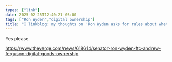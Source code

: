 ```yaml
---
types: ["link"]
date: 2025-02-25T12:40:21-05:00
tags: ["Ron Wyden","digital ownership"]
title: "🔗 linkblog: my thoughts on 'Ron Wyden asks for rules about whether you own your digital purchases'"
---
```

Yes please.

https://www.theverge.com/news/618614/senator-ron-wyden-ftc-andrew-ferguson-digital-goods-ownership
